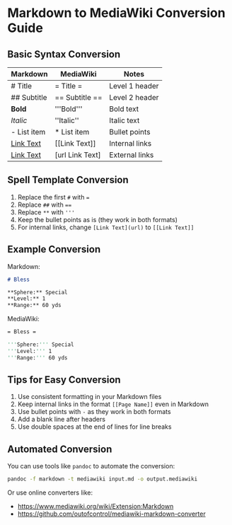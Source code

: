 # Markdown to MediaWiki Conversion Guide

## Basic Syntax Conversion

| Markdown         | MediaWiki       | Notes          |
| ---------------- | --------------- | -------------- |
| # Title          | = Title =       | Level 1 header |
| ## Subtitle      | == Subtitle ==  | Level 2 header |
| **Bold**         | '''Bold'''      | Bold text      |
| _Italic_         | ''Italic''      | Italic text    |
| - List item      | \* List item    | Bullet points  |
| [Link Text](url) | [[Link Text]]   | Internal links |
| [Link Text](url) | [url Link Text] | External links |

## Spell Template Conversion

1. Replace the first `#` with `=`
2. Replace `##` with `==`
3. Replace `**` with `'''`
4. Keep the bullet points as is (they work in both formats)
5. For internal links, change `[Link Text](url)` to `[[Link Text]]`

## Example Conversion

Markdown:

```markdown
# Bless

**Sphere:** Special  
**Level:** 1  
**Range:** 60 yds
```

MediaWiki:

```mediawiki
= Bless =

'''Sphere:''' Special
'''Level:''' 1
'''Range:''' 60 yds
```

## Tips for Easy Conversion

1. Use consistent formatting in your Markdown files
2. Keep internal links in the format `[[Page Name]]` even in Markdown
3. Use bullet points with `-` as they work in both formats
4. Add a blank line after headers
5. Use double spaces at the end of lines for line breaks

## Automated Conversion

You can use tools like `pandoc` to automate the conversion:

```bash
pandoc -f markdown -t mediawiki input.md -o output.mediawiki
```

Or use online converters like:

- https://www.mediawiki.org/wiki/Extension:Markdown
- https://github.com/outofcontrol/mediawiki-markdown-converter
